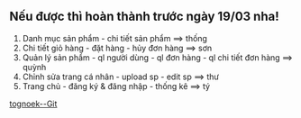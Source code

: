 ## Nếu được thì hoàn thành trước ngày 19/03 nha!
1. Danh mục sản phẩm - chi tiết sản phẩm ==> thống 
2. Chi tiết giỏ hàng - đặt hàng - hủy đơn hàng ==> sơn
3. Quản lý sản phẩm - ql người dùng - ql đơn hàng - ql chi tiết đơn hàng ==> quỳnh
4. Chỉnh sửa trang cá nhân - upload sp - edit sp ==> thư
5. Trang chủ - đăng ký & đăng nhập - thống kê ==> tý

[tognoek--Git](github.com/tongoek)
